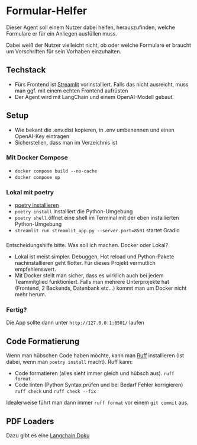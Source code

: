 # Formular-Helfer

Dieser Agent soll einem Nutzer dabei helfen, herauszufinden, welche Formulare er für ein Anliegen ausfüllen muss.

Dabei weiß der Nutzer vielleicht nicht, ob oder welche Formulare er braucht um Vorschriften für sein Vorhaben einzuhalten.


## Techstack

- Fürs Frontend ist [Streamlit](https://docs.streamlit.io/get-started/fundamentals/main-concepts#development-flow) vorinstalliert. Falls das nicht ausreicht, muss man ggf. mit einem echten Frontend aufrüsten
- Der Agent wird mit LangChain und einem OpenAI-Modell gebaut.

## Setup

- Wie bekant die .env.dist kopieren, in .env umbenennen und einen OpenAI-Key eintragen
- Sicherstellen, dass man im Verzeichnis ist

### Mit Docker Compose

- `docker compose build --no-cache`
- `docker compose up`

### Lokal mit poetry
- [poetry installieren](https://python-poetry.org/docs/#installation)
- `poetry install` installiert die Python-Umgebung
- `poetry shell` öffnet eine shell im Terminal mit der eben installierten Python-Umgebung
- `streamlit run streamlit_app.py --server.port=8501` startet Gradio


###

Entscheidungshilfe bitte. Was soll ich machen. Docker oder Lokal?
- Lokal ist meist simpler. Debuggen, Hot reload und Python-Pakete nachinstallieren geht flotter. Für dieses Projekt vermutlich empfehlenswert.
- Mit Docker stellt man sicher, dass es wirklich auch bei jedem Teammitglied funktioniert. Falls man mehrere Unterprojekte hat (Frontend, 2 Backends, Datenbank etc...) kommt man um Docker nicht mehr herum.

### Fertig?
Die App sollte dann unter `http://127.0.0.1:8501/` laufen

## Code Formatierung

Wenn man hübschen Code haben möchte, kann man [Ruff](https://docs.astral.sh/ruff/) installieren (Ist dabei, wenn man `poetry install` macht). Ruff kann:
- Code formatieren (alles sieht immer gleich und hübsch aus). `ruff format`
- Code linten (Python Syntax prüfen und bei Bedarf Fehler korrigieren) `ruff check` und `ruff check --fix`

Idealerweise führt man dann immer `ruff format` vor einem `git commit` aus.

## PDF Loaders

Dazu gibt es eine [Langchain Doku](https://python.langchain.com/docs/modules/data_connection/document_loaders/pdf)

